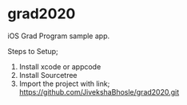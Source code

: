 # grad2020
iOS Grad Program sample app. 

Steps to Setup;

1) Install xcode or appcode
2) Install Sourcetree
3) Import the project with link;
   https://github.com/JivekshaBhosle/grad2020.git

